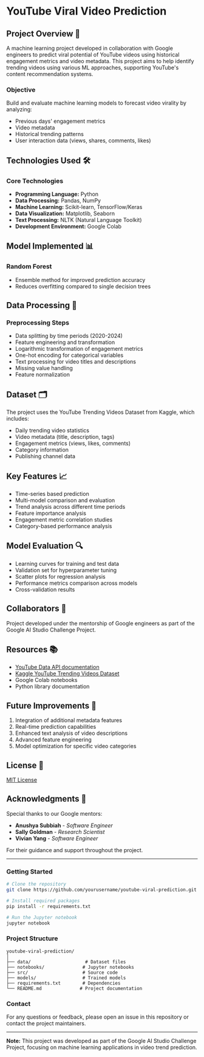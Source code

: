# YouTube Viral Video Prediction

## Project Overview 🎯
A machine learning project developed in collaboration with Google engineers to predict viral potential of YouTube videos using historical engagement metrics and video metadata. This project aims to help identify trending videos using various ML approaches, supporting YouTube's content recommendation systems.

### Objective
Build and evaluate machine learning models to forecast video virality by analyzing:
* Previous days' engagement metrics
* Video metadata
* Historical trending patterns
* User interaction data (views, shares, comments, likes)

## Technologies Used 🛠️

### Core Technologies
* **Programming Language:** Python
* **Data Processing:** Pandas, NumPy
* **Machine Learning:** Scikit-learn, TensorFlow/Keras
* **Data Visualization:** Matplotlib, Seaborn
* **Text Processing:** NLTK (Natural Language Toolkit)
* **Development Environment:** Google Colab

## Model Implemented 📊
### Random Forest
* Ensemble method for improved prediction accuracy
* Reduces overfitting compared to single decision trees

## Data Processing 📝

### Preprocessing Steps
* Data splitting by time periods (2020-2024)
* Feature engineering and transformation
* Logarithmic transformation of engagement metrics
* One-hot encoding for categorical variables
* Text processing for video titles and descriptions
* Missing value handling
* Feature normalization

## Dataset 🗂️
The project uses the YouTube Trending Videos Dataset from Kaggle, which includes:

* Daily trending video statistics
* Video metadata (title, description, tags)
* Engagement metrics (views, likes, comments)
* Category information
* Publishing channel data

## Key Features 📈
* Time-series based prediction
* Multi-model comparison and evaluation
* Trend analysis across different time periods
* Feature importance analysis
* Engagement metric correlation studies
* Category-based performance analysis

## Model Evaluation 🔍
* Learning curves for training and test data
* Validation set for hyperparameter tuning
* Scatter plots for regression analysis
* Performance metrics comparison across models
* Cross-validation results

## Collaborators 🤝
Project developed under the mentorship of Google engineers as part of the Google AI Studio Challenge Project.

## Resources 📚
* [YouTube Data API documentation](https://developers.google.com/youtube/v3)
* [Kaggle YouTube Trending Videos Dataset](https://www.kaggle.com/datasets/rsrishav/youtube-trending-video-dataset)
* Google Colab notebooks
* Python library documentation

## Future Improvements 🚀
1. Integration of additional metadata features
2. Real-time prediction capabilities
3. Enhanced text analysis of video descriptions
4. Advanced feature engineering
5. Model optimization for specific video categories

## License 📄
[MIT License](LICENSE)

## Acknowledgments 👥

Special thanks to our Google mentors:

* **Anushya Subbiah** - *Software Engineer*
* **Sally Goldman** - *Research Scientist*
* **Vivian Yang** - *Software Engineer*

For their guidance and support throughout the project.

---

### Getting Started

```bash
# Clone the repository
git clone https://github.com/yourusername/youtube-viral-prediction.git

# Install required packages
pip install -r requirements.txt

# Run the Jupyter notebook
jupyter notebook
```

### Project Structure
```
youtube-viral-prediction/
│
├── data/                    # Dataset files
├── notebooks/              # Jupyter notebooks
├── src/                    # Source code
├── models/                 # Trained models
├── requirements.txt        # Dependencies
└── README.md              # Project documentation
```

### Contact
For any questions or feedback, please open an issue in this repository or contact the project maintainers.

---
**Note:** This project was developed as part of the Google AI Studio Challenge Project, focusing on machine learning applications in video trend prediction.

